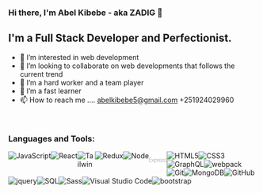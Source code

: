 ### Hi there, I'm Abel Kibebe - aka ZADIG 👋



## I'm a Full Stack Developer and Perfectionist.

- 👀 I’m interested in web development
- 💞️ I’m looking to collaborate on web developments that follows the current trend
- 💪 I’m a hard worker and a team player
- 💖 I’m a fast learner
- 📫 How to reach me .... abelkibebe5@gmail.com +251924029960


<br />

### Languages and Tools:

<img align="left" alt="JavaScript" src="https://img.icons8.com/color/36/000000/javascript.png"/>
<img align="left" alt="React"  src="https://img.icons8.com/plasticine/36/000000/react.png"/>
<img align="left" alt="Tailwind" width="35px" height="35px" src="https://upload.wikimedia.org/wikipedia/commons/thumb/d/d5/Tailwind_CSS_Logo.svg/1200px-Tailwind_CSS_Logo.svg.png"/>
<img align="left" alt="Redux" src="https://img.icons8.com/color/36/000000/redux.png"/>
<img align="left" alt="Node" src="https://img.icons8.com/color/36/000000/nodejs.png"/>
<img align="left" alt="express" width="36px" src="https://raw.githubusercontent.com/github/explore/78df643247d429f6cc873026c0622819ad797942/topics/express/express.png" />
<img align="left" alt="HTML5" src="https://img.icons8.com/color/36/000000/html-5.png"/>
<img align="left" alt="CSS3" src="https://img.icons8.com/color/36/000000/css3.png"/>
<img align="left" alt="GraphQL" src="https://img.icons8.com/color/36/000000/graphql.png"/>
<img align="left" alt="webpack" src="https://img.icons8.com/dusk/36/000000/webpack.png"/>
<img align="left" alt="Git" src="https://img.icons8.com/color/36/000000/git.png"/>
<img align="left" alt="MongoDB" src="https://img.icons8.com/color/36/000000/mongodb.png"/>
<img align="left" alt="GitHub" src="https://img.icons8.com/fluent/36/000000/github.png"/>
<img align="left" alt="jquery" src="https://img.icons8.com/ios-filled/36/000000/jquery.png"/>
<img align="left" alt="SQL" src="https://img.icons8.com/wired/36/000000/sql.png"/>
<img align="left" alt="Sass" src="https://img.icons8.com/color/36/000000/sass.png"/>
<img align="left" alt="Visual Studio Code" src="https://img.icons8.com/fluent/36/000000/visual-studio-code-2019.png"/>
<img align="left" alt="bootstrap" src="https://img.icons8.com/color/36/000000/bootstrap.png"/>


